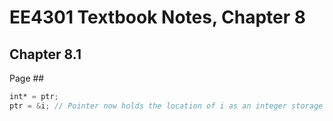 # EE4301 Textbook Notes, Chapter 8
## Chapter 8.1

Page ##
```Verilog
int* = ptr;
ptr = &i; // Pointer now holds the location of i as an integer storage location
```